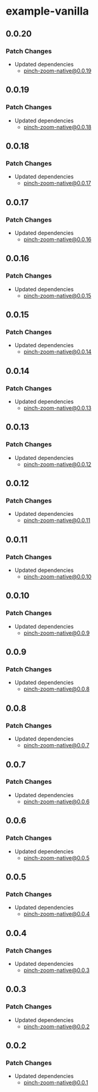 # example-vanilla

## 0.0.20

### Patch Changes

- Updated dependencies
  - pinch-zoom-native@0.0.19

## 0.0.19

### Patch Changes

- Updated dependencies
  - pinch-zoom-native@0.0.18

## 0.0.18

### Patch Changes

- Updated dependencies
  - pinch-zoom-native@0.0.17

## 0.0.17

### Patch Changes

- Updated dependencies
  - pinch-zoom-native@0.0.16

## 0.0.16

### Patch Changes

- Updated dependencies
  - pinch-zoom-native@0.0.15

## 0.0.15

### Patch Changes

- Updated dependencies
  - pinch-zoom-native@0.0.14

## 0.0.14

### Patch Changes

- Updated dependencies
  - pinch-zoom-native@0.0.13

## 0.0.13

### Patch Changes

- Updated dependencies
  - pinch-zoom-native@0.0.12

## 0.0.12

### Patch Changes

- Updated dependencies
  - pinch-zoom-native@0.0.11

## 0.0.11

### Patch Changes

- Updated dependencies
  - pinch-zoom-native@0.0.10

## 0.0.10

### Patch Changes

- Updated dependencies
  - pinch-zoom-native@0.0.9

## 0.0.9

### Patch Changes

- Updated dependencies
  - pinch-zoom-native@0.0.8

## 0.0.8

### Patch Changes

- Updated dependencies
  - pinch-zoom-native@0.0.7

## 0.0.7

### Patch Changes

- Updated dependencies
  - pinch-zoom-native@0.0.6

## 0.0.6

### Patch Changes

- Updated dependencies
  - pinch-zoom-native@0.0.5

## 0.0.5

### Patch Changes

- Updated dependencies
  - pinch-zoom-native@0.0.4

## 0.0.4

### Patch Changes

- Updated dependencies
  - pinch-zoom-native@0.0.3

## 0.0.3

### Patch Changes

- Updated dependencies
  - pinch-zoom-native@0.0.2

## 0.0.2

### Patch Changes

- Updated dependencies
  - pinch-zoom-native@0.0.1
